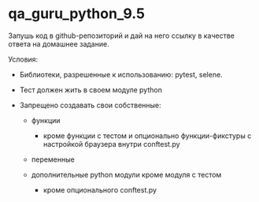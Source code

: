# qa_guru_python_9.5

Запушь код в github-репозиторий и дай на него ссылку в качестве ответа на домашнее задание.



Условия:

- Библиотеки, разрешенные к использованию: pytest, selene.

- Тест должен жить в своем модуле python 

- Запрещено создавать свои собственные:

  - функции

    - кроме функции с тестом и опционально функции-фикстуры с настройкой браузера внутри conftest.py

  - переменные

  - дополнительные python модули кроме модуля с тестом

    - кроме опционального conftest.py
